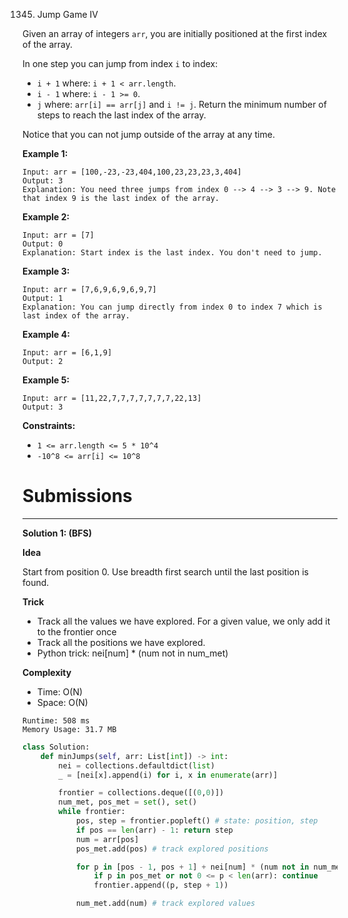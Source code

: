 1345. Jump Game IV

Given an array of integers `arr`, you are initially positioned at the first index of the array.

In one step you can jump from index `i` to index:

* `i + 1` where: `i + 1 < arr.length`.
* `i - 1` where: `i - 1 >= 0`.
* `j` where: `arr[i] == arr[j]` and `i != j`.
Return the minimum number of steps to reach the last index of the array.

Notice that you can not jump outside of the array at any time.

 

**Example 1:**
```
Input: arr = [100,-23,-23,404,100,23,23,23,3,404]
Output: 3
Explanation: You need three jumps from index 0 --> 4 --> 3 --> 9. Note that index 9 is the last index of the array.
```

**Example 2:**
```
Input: arr = [7]
Output: 0
Explanation: Start index is the last index. You don't need to jump.
```

**Example 3:**
```
Input: arr = [7,6,9,6,9,6,9,7]
Output: 1
Explanation: You can jump directly from index 0 to index 7 which is last index of the array.
```

**Example 4:**
```
Input: arr = [6,1,9]
Output: 2
```

**Example 5:**
```
Input: arr = [11,22,7,7,7,7,7,7,7,22,13]
Output: 3
```

**Constraints:**

* `1 <= arr.length <= 5 * 10^4`
* `-10^8 <= arr[i] <= 10^8`

# Submissions
---
**Solution 1: (BFS)**

**Idea**

Start from position 0. Use breadth first search until the last position is found.

**Trick**

* Track all the values we have explored. For a given value, we only add it to the frontier once
* Track all the positions we have explored.
* Python trick: nei[num] * (num not in num_met)

**Complexity**

* Time: O(N)
* Space: O(N)

```
Runtime: 508 ms
Memory Usage: 31.7 MB
```
```python
class Solution:
    def minJumps(self, arr: List[int]) -> int:
        nei = collections.defaultdict(list)
        _ = [nei[x].append(i) for i, x in enumerate(arr)]

        frontier = collections.deque([(0,0)])
        num_met, pos_met = set(), set()
        while frontier:
            pos, step = frontier.popleft() # state: position, step
            if pos == len(arr) - 1: return step
            num = arr[pos]
            pos_met.add(pos) # track explored positions

            for p in [pos - 1, pos + 1] + nei[num] * (num not in num_met):
                if p in pos_met or not 0 <= p < len(arr): continue
                frontier.append((p, step + 1))

            num_met.add(num) # track explored values
```